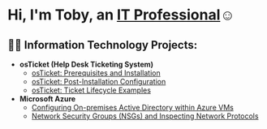 <h1>Hi, I'm Toby, an <a href="www.linkedin.com/in/tobyemelle">IT Professional</a>☺</h1>

<h2>👨‍💻 Information Technology Projects:</h2>

- <b>osTicket (Help Desk Ticketing System)</b>
  - [osTicket: Prerequisites and Installation](https://github.com/tobyemelle/osticket-preqs.git)
  - [osTicket: Post-Installation Configuration](link)
  - [osTicket: Ticket Lifecycle Examples](link)
- <b>Microsoft Azure</b>
  - [Configuring On-premises Active Directory within Azure VMs](link)
  - [Network Security Groups (NSGs) and Inspecting Network Protocols](link)
